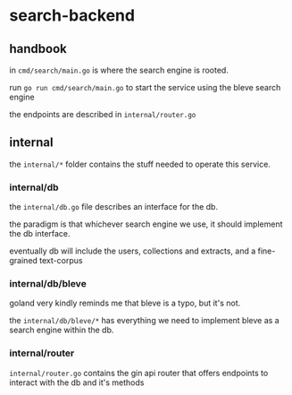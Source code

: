 # search-backend

## handbook

in `cmd/search/main.go` is where the search engine is rooted.

run `go run cmd/search/main.go` to start the service using the bleve search engine

the endpoints are described in `internal/router.go`

## internal

the `internal/*` folder contains the stuff needed to operate this service.

### internal/db

the `internal/db.go` file describes an interface for the db.

the paradigm is that whichever search engine we use, it should implement the db interface.

eventually db will include the users, collections and extracts, and a fine-grained text-corpus

### internal/db/bleve

goland very kindly reminds me that bleve is a typo, but it's not.

the `internal/db/bleve/*` has everything we need to implement bleve as a search engine within the db.

### internal/router

`internal/router.go` contains the gin api router that offers endpoints to interact with the db and it's methods
